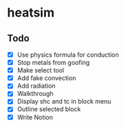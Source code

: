 # heatsim

## Todo

- [x] Use physics formula for conduction
- [x] Stop metals from goofing
- [x] Make select tool
- [x] Add fake convection
- [x] Add radiation
- [x] Walkthrough
- [x] Display shc and tc in block menu
- [x] Outline selected block
- [x] Write Notion

